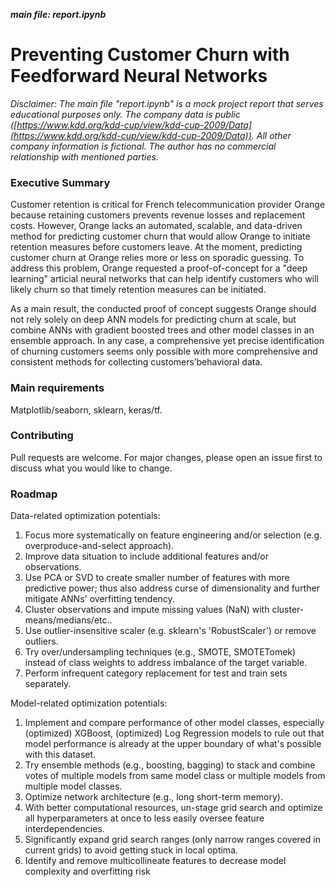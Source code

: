 ***main file: report.ipynb***

# Preventing Customer Churn with Feedforward Neural Networks

*Disclaimer: The main file "report.ipynb" is a mock project report that serves educational purposes only. The company data is public ([https://www.kdd.org/kdd-cup/view/kdd-cup-2009/Data](https://www.kdd.org/kdd-cup/view/kdd-cup-2009/Data)). All other company information is fictional. The author has no commercial relationship with mentioned parties.*


### Executive Summary

Customer retention is critical for French telecommunication provider Orange because retaining customers prevents revenue losses and replacement costs. However, Orange lacks an automated, scalable, and data-driven method for predicting customer churn that would allow Orange to initiate retention measures before customers leave. At the moment, predicting customer churn at Orange relies more or less on sporadic guessing. To address this problem, Orange requested a proof-of-concept for a "deep learning" articial neural networks that can help identify customers who will likely churn so that timely retention measures can be initiated.

As a main result, the conducted proof of concept suggests Orange should not rely solely on deep ANN models for predicting churn at scale, but combine ANNs with gradient boosted trees and other model classes in an ensemble approach. In any case, a comprehensive yet precise identification of churning customers seems only possible with more comprehensive and consistent methods for collecting customers’behavioral data.


### Main requirements

Matplotlib/seaborn, sklearn, keras/tf.


### Contributing

Pull requests are welcome. For major changes, please open an issue first to discuss what you would like to change.


### Roadmap

Data-related optimization potentials:

1. Focus more systematically on feature engineering and/or selection (e.g. overproduce-and-select approach).
2. Improve data situation to include additional features and/or observations.
3. Use PCA or SVD to create smaller number of features with more predictive power; thus also address curse of dimensionality and further mitigate ANNs' overfitting tendency.
4. Cluster observations and impute missing values (NaN) with cluster-means/medians/etc..
5. Use outlier-insensitive scaler (e.g. sklearn's 'RobustScaler') or remove outliers.
6. Try over/undersampling techniques (e.g., SMOTE, SMOTETomek) instead of class weights to address imbalance of the target variable.
7. Perform infrequent category replacement for test and train sets separately.

Model-related optimization potentials:

1. Implement and compare performance of other model classes, especially (optimized) XGBoost, (optimized) Log Regression models to rule out that model performance is already at the upper boundary of what's possible with this dataset.
2. Try ensemble methods (e.g., boosting, bagging) to stack and combine votes of multiple models from same model class or multiple models from multiple model classes.
3. Optimize network architecture (e.g., long short-term memory).
4. With better computational resources, un-stage grid search and optimize all hyperparameters at once to less easily oversee feature interdependencies.
5. Significantly expand grid search ranges (only narrow ranges covered in current grids) to avoid getting stuck in local optima.
6. Identify and remove multicollineate features to decrease model complexity and overfitting risk
